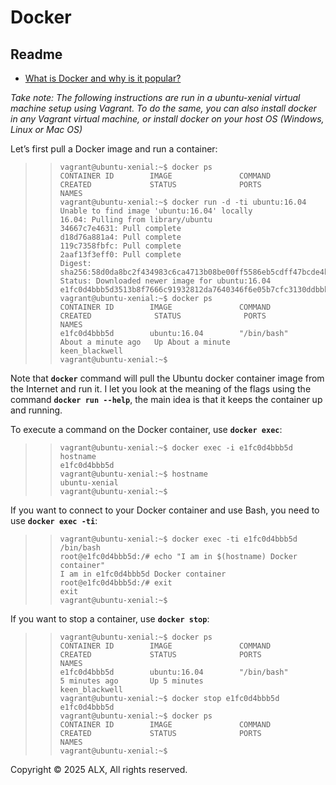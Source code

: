 # Docker

## Readme

-   [What is Docker and why is it popular?](https://www.zdnet.com/article/what-is-docker-and-why-is-it-so-darn-popular/ "What is Docker and why is it popular?")

_Take note: The following instructions are run in a ubuntu-xenial virtual machine setup using Vagrant. To do the same, you can also install docker in any Vagrant virtual machine, or install docker on your host OS (Windows, Linux or Mac OS)_

Let’s first pull a Docker image and run a container:

>> ```
>> vagrant@ubuntu-xenial:~$ docker ps
>> CONTAINER ID        IMAGE               COMMAND             CREATED             STATUS              PORTS               NAMES
>> vagrant@ubuntu-xenial:~$ docker run -d -ti ubuntu:16.04
>> Unable to find image 'ubuntu:16.04' locally
>> 16.04: Pulling from library/ubuntu
>> 34667c7e4631: Pull complete
>> d18d76a881a4: Pull complete
>> 119c7358fbfc: Pull complete
>> 2aaf13f3eff0: Pull complete
>> Digest: sha256:58d0da8bc2f434983c6ca4713b08be00ff5586eb5cdff47bcde4b2e88fd40f88
>> Status: Downloaded newer image for ubuntu:16.04
>> e1fc0d4bbb5d3513b8f7666c91932812da7640346f6e05b7cfc3130ddbbb8278
>> vagrant@ubuntu-xenial:~$ docker ps
>> CONTAINER ID        IMAGE               COMMAND             CREATED              STATUS              PORTS               NAMES
>> e1fc0d4bbb5d        ubuntu:16.04        "/bin/bash"         About a minute ago   Up About a minute                       keen_blackwell
>> vagrant@ubuntu-xenial:~$
>> ```

Note that **`docker`** command will pull the Ubuntu docker container image from the Internet and run it. I let you look at the meaning of the flags using the command **`docker run --help`**, the main idea is that it keeps the container up and running.

To execute a command on the Docker container, use **`docker exec`**:

>> ```
>> vagrant@ubuntu-xenial:~$ docker exec -i e1fc0d4bbb5d hostname
>> e1fc0d4bbb5d
>> vagrant@ubuntu-xenial:~$ hostname
>> ubuntu-xenial
>> vagrant@ubuntu-xenial:~$
>> ```

If you want to connect to your Docker container and use Bash, you need to use **`docker exec -ti`**:

>> ```
>> vagrant@ubuntu-xenial:~$ docker exec -ti e1fc0d4bbb5d /bin/bash
>> root@e1fc0d4bbb5d:/# echo "I am in $(hostname) Docker container"
>> I am in e1fc0d4bbb5d Docker container
>> root@e1fc0d4bbb5d:/# exit
>> exit
>> vagrant@ubuntu-xenial:~$
>> ```

If you want to stop a container, use **`docker stop`**:

>> ```
>> vagrant@ubuntu-xenial:~$ docker ps
>> CONTAINER ID        IMAGE               COMMAND             CREATED             STATUS              PORTS               NAMES
>> e1fc0d4bbb5d        ubuntu:16.04        "/bin/bash"         5 minutes ago       Up 5 minutes                            keen_blackwell
>> vagrant@ubuntu-xenial:~$ docker stop e1fc0d4bbb5d
>> e1fc0d4bbb5d
>> vagrant@ubuntu-xenial:~$ docker ps
>> CONTAINER ID        IMAGE               COMMAND             CREATED             STATUS              PORTS               NAMES
>> vagrant@ubuntu-xenial:~$
>> ```

Copyright © 2025 ALX, All rights reserved.
